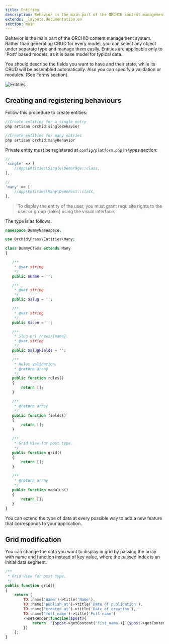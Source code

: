 ```yaml
---
title: Entities
description: Behavior is the main part of the ORCHID content management system. 
extends: _layouts.documentation.en
section: main
---
```


Behavior is the main part of the ORCHID content management system. Rather than generating CRUD for every model, you can select any object under separate type and manage them easily. 
Entities are applicable only to 'Post' based models, as it is base model for typical data.

You should describe the fields you want to have and their state, while its CRUD will be assembled automatically.
Also you can specify a validation or modules. (See Forms section).

![Entities](https://orchid.software/assets/img/scheme/entities.jpg)

## Creating and registering behaviours
        
Follow this procedure to create entities:


```php
//Create entities for a single entry
php artisan orchid:singleBehavior

//Create entities for many entries 
php artisan orchid:manyBehavior
```

Private entity must be registered at `config/platform.php` in types section:


```php
//
'single' => [
    //App\Entities\Single\DemoPage::class,
],

//
'many' => [
    //App\Entities\Many\DemoPost::class,
],
```

> To display the entity of the user, you must grant requisite rights to the user or group (roles) using the visual interface.

The type is as follows:

 ```php
namespace DummyNamespace;

use Orchid\Press\Entities\Many;

class DummyClass extends Many
{

    /**
     * @var string
     */
    public $name = '';

    /**
     * @var string
     */
    public $slug = '';

    /**
     * @var string
     */
    public $icon = '';

    /**
     * Slug url /news/{name}.
     * @var string
     */
    public $slugFields = '';

    /**
     * Rules Validation.
     * @return array
     */
    public function rules()
    {
        return [];
    }

    /**
     * @return array
     */
    public function fields()
    {
        return [];
    }

    /**
     * Grid View for post type.
     */
    public function grid()
    {
        return [];
    }

    /**
     * @return array
     */
    public function modules()
    {
        return [];
    }
}

```

You can extend the type of data at every possible way to add a new feature that corresponds to your application.


## Grid modification


You can change the data you want to display in grid by passing the array with name and function instead of key value, where the passed index is an initial data segment. 

 ```php
 /**
  * Grid View for post type.
  */
 public function grid()
 {
     return [
         TD::name('name')->title('Name'),
         TD::name('publish_at')->title('Date of publication'),
         TD::name('created_at')->title('Date of creation'),
         TD::name('full_name')->title('Full name')
         ->setRender(function($post){
             return  "{$post->getContent('fist_name')} {$post->getContent('last_name')}";
         })
     ];
 }

```
